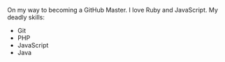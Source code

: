 On my way to becoming a GitHub Master.
I love Ruby and JavaScript.
My deadly skills:
* Git
* PHP
* JavaScript
* Java
